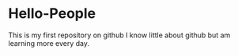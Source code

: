 # Hello-People
This is my first repository on github
I know little about github but am learning more every day.
